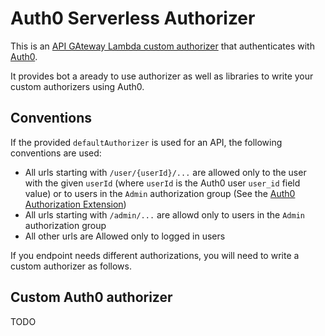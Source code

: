 # Auth0 Serverless Authorizer

This is an [API GAteway Lambda custom authorizer](http://docs.aws.amazon.com/apigateway/latest/developerguide/use-custom-authorizer.html)
that authenticates with [Auth0](https://auth0.com).

It provides bot a aready to use authorizer as well as libraries to write your
custom authorizers using Auth0.

## Conventions

If the provided `defaultAuthorizer` is used for an API, the following conventions
are used:

- All urls starting with `/user/{userId}/...` are allowed only to the user with
  the given `userId` (where `userId` is the Auth0 user `user_id` field value)
  or to users in the `Admin` authorization group
  (See the [Auth0 Authorization Extension](https://auth0.com/docs/extensions/authorization-extension))
- All urls starting with `/admin/...` are allowd only to users in the `Admin`
  authorization group
- All other urls are Allowed only to logged in users

If you endpoint needs different authorizations, you will need to write a custom
authorizer as follows.

## Custom Auth0 authorizer

TODO
